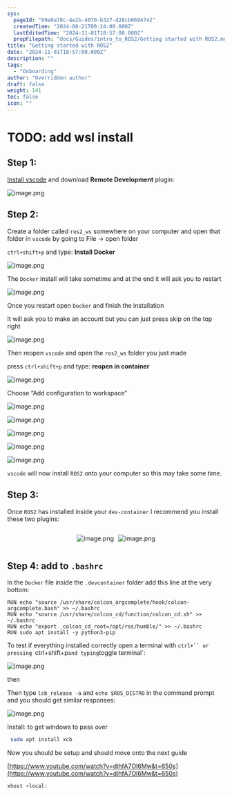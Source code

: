 ```yaml
---
sys:
  pageId: "89e0a78c-4e2b-4070-b327-d28cb0694742"
  createdTime: "2024-08-21T00:24:00.000Z"
  lastEditedTime: "2024-11-01T18:57:00.000Z"
  propFilepath: "docs/Guides/intro_to_ROS2/Getting started with ROS2.md"
title: "Getting started with ROS2"
date: "2024-11-01T18:57:00.000Z"
description: ""
tags:
  - "Onboarding"
author: "Overridden author"
draft: false
weight: 141
toc: false
icon: ""
---
```


# TODO: add wsl install

## Step 1:

[Install vscode](https://code.visualstudio.com/download) and download **Remote Development** plugin:

![image.png](https://prod-files-secure.s3.us-west-2.amazonaws.com/d518164a-d88e-44d1-a4ee-3adb3bd8bce0/efb52993-1881-4a40-b95e-6f020334f022/image.png?X-Amz-Algorithm=AWS4-HMAC-SHA256&X-Amz-Content-Sha256=UNSIGNED-PAYLOAD&X-Amz-Credential=ASIAZI2LB466XBGGYTVW%2F20250216%2Fus-west-2%2Fs3%2Faws4_request&X-Amz-Date=20250216T021505Z&X-Amz-Expires=3600&X-Amz-Security-Token=IQoJb3JpZ2luX2VjECkaCXVzLXdlc3QtMiJHMEUCIGLhmmspC%2BN0v5nkEEiHo%2B%2Btu8MBOq8z2D2Fb%2B%2FAg73UAiEAyrmPbyIGvmmdaSYZO5EK1kixqrmdIubnR7M3V3OvJ4kq%2FwMIUhAAGgw2Mzc0MjMxODM4MDUiDFoleu9tIAadHz8AmCrcAxjtpUHtpKveZl58m82VMft2Y3kX4CKhO7WwJ9hPfpty44Q%2BX7LksDy4HdEgbUQthxehHO9%2Bp2%2B34RIqYHlcXcPqLqPYgrrO0EaDxXaQ6PK0bheVfbZxDbTvvBSvQB22gGFNdrfYcJjokwc3H1XkLqFb%2FW3A7aitbUijHdHj%2F6tLo%2FAxF8iCOYBh87WfwvyexVzikUXMx5D84Qwl8G1og4t9L%2BLufDKQCW6RzgDDqfrME081k81Kj8X9AcyNkkz25zAhTdDJo6g6pWYr%2BGiUAE4n4R%2FAA0mQMvGPlgT%2B%2FEeiBGPokY4NJSOPeRtLLhe3j7S%2BGSX88AW4uporaRLq6tkcwXhfBDMRXPTJXqe5y9sLVNWEALUfBCWAi4HHqhQ6N5pIyVZCygsZ2QgHaWCfppkfy5WKDx31JXE80sk%2B2vzRoK0yw4B%2BzGsWjYTImvqsAd5jjx%2BSb5CdFVZxyUY7lDL%2Fri4iUO9kPZEX37uImxGr2EzQrUg0fcGCfSpl%2BSh21noQIN72gxCSUsbrhv5107gnsRhs%2BuDCXYuKkU1tI5htjW3npQE9smVA0cphp2s1GgMCFAunJgbkMRFleBHseOcF0%2FvGhB8ZdbWwuZDnfk4ThUH9vWBJQrl2xROjMOPlxL0GOqUBqZUtJ1r8epKG5K4xIOSZoT3t7tEsqf5gAbCM83VnMeRgIEVViEJx0yb1PO1paqrF2EVydiR6X0Lwwseg7XT8VRd7Xt%2BovZS6Vvhxz%2FRIHydeWgQbyuQZg0NwYmn0qWX%2FqXh%2F6rAJCSKX416ECg31n63JD%2B7BMC4Vkj%2BXcTVUNcpytKZ4uFS2MnRNgz26O3sYVljUq2hQBGpjFwrslsZBHGQwHqOA&X-Amz-Signature=a47d819f8b7e542ee77f11ecf27cbf0baab7c9fa7c3412ae5cec84f0e93b9b30&X-Amz-SignedHeaders=host&x-id=GetObject)

## Step 2:

Create a folder called `ros2_ws` somewhere on your computer and open that folder in `vscode` by going to File → open folder 

`ctrl+shift+p` and type: **Install Docker**

![image.png](https://prod-files-secure.s3.us-west-2.amazonaws.com/d518164a-d88e-44d1-a4ee-3adb3bd8bce0/2269dc0e-1cd5-47ff-bceb-c04ad9b2eab0/image.png?X-Amz-Algorithm=AWS4-HMAC-SHA256&X-Amz-Content-Sha256=UNSIGNED-PAYLOAD&X-Amz-Credential=ASIAZI2LB466XBGGYTVW%2F20250216%2Fus-west-2%2Fs3%2Faws4_request&X-Amz-Date=20250216T021505Z&X-Amz-Expires=3600&X-Amz-Security-Token=IQoJb3JpZ2luX2VjECkaCXVzLXdlc3QtMiJHMEUCIGLhmmspC%2BN0v5nkEEiHo%2B%2Btu8MBOq8z2D2Fb%2B%2FAg73UAiEAyrmPbyIGvmmdaSYZO5EK1kixqrmdIubnR7M3V3OvJ4kq%2FwMIUhAAGgw2Mzc0MjMxODM4MDUiDFoleu9tIAadHz8AmCrcAxjtpUHtpKveZl58m82VMft2Y3kX4CKhO7WwJ9hPfpty44Q%2BX7LksDy4HdEgbUQthxehHO9%2Bp2%2B34RIqYHlcXcPqLqPYgrrO0EaDxXaQ6PK0bheVfbZxDbTvvBSvQB22gGFNdrfYcJjokwc3H1XkLqFb%2FW3A7aitbUijHdHj%2F6tLo%2FAxF8iCOYBh87WfwvyexVzikUXMx5D84Qwl8G1og4t9L%2BLufDKQCW6RzgDDqfrME081k81Kj8X9AcyNkkz25zAhTdDJo6g6pWYr%2BGiUAE4n4R%2FAA0mQMvGPlgT%2B%2FEeiBGPokY4NJSOPeRtLLhe3j7S%2BGSX88AW4uporaRLq6tkcwXhfBDMRXPTJXqe5y9sLVNWEALUfBCWAi4HHqhQ6N5pIyVZCygsZ2QgHaWCfppkfy5WKDx31JXE80sk%2B2vzRoK0yw4B%2BzGsWjYTImvqsAd5jjx%2BSb5CdFVZxyUY7lDL%2Fri4iUO9kPZEX37uImxGr2EzQrUg0fcGCfSpl%2BSh21noQIN72gxCSUsbrhv5107gnsRhs%2BuDCXYuKkU1tI5htjW3npQE9smVA0cphp2s1GgMCFAunJgbkMRFleBHseOcF0%2FvGhB8ZdbWwuZDnfk4ThUH9vWBJQrl2xROjMOPlxL0GOqUBqZUtJ1r8epKG5K4xIOSZoT3t7tEsqf5gAbCM83VnMeRgIEVViEJx0yb1PO1paqrF2EVydiR6X0Lwwseg7XT8VRd7Xt%2BovZS6Vvhxz%2FRIHydeWgQbyuQZg0NwYmn0qWX%2FqXh%2F6rAJCSKX416ECg31n63JD%2B7BMC4Vkj%2BXcTVUNcpytKZ4uFS2MnRNgz26O3sYVljUq2hQBGpjFwrslsZBHGQwHqOA&X-Amz-Signature=08e822aae7078b7c1b75aa2a50db17719833336529dca6aa7075630fff7f8a0c&X-Amz-SignedHeaders=host&x-id=GetObject)

The `Docker` install will take sometime and at the end it will ask you to restart

![image.png](https://prod-files-secure.s3.us-west-2.amazonaws.com/d518164a-d88e-44d1-a4ee-3adb3bd8bce0/ed233f78-be33-4b1f-b89c-9c346c0e961e/image.png?X-Amz-Algorithm=AWS4-HMAC-SHA256&X-Amz-Content-Sha256=UNSIGNED-PAYLOAD&X-Amz-Credential=ASIAZI2LB466XBGGYTVW%2F20250216%2Fus-west-2%2Fs3%2Faws4_request&X-Amz-Date=20250216T021505Z&X-Amz-Expires=3600&X-Amz-Security-Token=IQoJb3JpZ2luX2VjECkaCXVzLXdlc3QtMiJHMEUCIGLhmmspC%2BN0v5nkEEiHo%2B%2Btu8MBOq8z2D2Fb%2B%2FAg73UAiEAyrmPbyIGvmmdaSYZO5EK1kixqrmdIubnR7M3V3OvJ4kq%2FwMIUhAAGgw2Mzc0MjMxODM4MDUiDFoleu9tIAadHz8AmCrcAxjtpUHtpKveZl58m82VMft2Y3kX4CKhO7WwJ9hPfpty44Q%2BX7LksDy4HdEgbUQthxehHO9%2Bp2%2B34RIqYHlcXcPqLqPYgrrO0EaDxXaQ6PK0bheVfbZxDbTvvBSvQB22gGFNdrfYcJjokwc3H1XkLqFb%2FW3A7aitbUijHdHj%2F6tLo%2FAxF8iCOYBh87WfwvyexVzikUXMx5D84Qwl8G1og4t9L%2BLufDKQCW6RzgDDqfrME081k81Kj8X9AcyNkkz25zAhTdDJo6g6pWYr%2BGiUAE4n4R%2FAA0mQMvGPlgT%2B%2FEeiBGPokY4NJSOPeRtLLhe3j7S%2BGSX88AW4uporaRLq6tkcwXhfBDMRXPTJXqe5y9sLVNWEALUfBCWAi4HHqhQ6N5pIyVZCygsZ2QgHaWCfppkfy5WKDx31JXE80sk%2B2vzRoK0yw4B%2BzGsWjYTImvqsAd5jjx%2BSb5CdFVZxyUY7lDL%2Fri4iUO9kPZEX37uImxGr2EzQrUg0fcGCfSpl%2BSh21noQIN72gxCSUsbrhv5107gnsRhs%2BuDCXYuKkU1tI5htjW3npQE9smVA0cphp2s1GgMCFAunJgbkMRFleBHseOcF0%2FvGhB8ZdbWwuZDnfk4ThUH9vWBJQrl2xROjMOPlxL0GOqUBqZUtJ1r8epKG5K4xIOSZoT3t7tEsqf5gAbCM83VnMeRgIEVViEJx0yb1PO1paqrF2EVydiR6X0Lwwseg7XT8VRd7Xt%2BovZS6Vvhxz%2FRIHydeWgQbyuQZg0NwYmn0qWX%2FqXh%2F6rAJCSKX416ECg31n63JD%2B7BMC4Vkj%2BXcTVUNcpytKZ4uFS2MnRNgz26O3sYVljUq2hQBGpjFwrslsZBHGQwHqOA&X-Amz-Signature=5df2cfb8d7d34b6ad075381bf505f6c119052ca2ce1f428e6d69c1d52bb25298&X-Amz-SignedHeaders=host&x-id=GetObject)

Once you restart open `Docker` and finish the installation

It will ask you to make an account but you can just press skip on the top right

![image.png](https://prod-files-secure.s3.us-west-2.amazonaws.com/d518164a-d88e-44d1-a4ee-3adb3bd8bce0/21010ad9-1659-4fd9-9f59-9932a09b2a3d/image.png?X-Amz-Algorithm=AWS4-HMAC-SHA256&X-Amz-Content-Sha256=UNSIGNED-PAYLOAD&X-Amz-Credential=ASIAZI2LB466XBGGYTVW%2F20250216%2Fus-west-2%2Fs3%2Faws4_request&X-Amz-Date=20250216T021505Z&X-Amz-Expires=3600&X-Amz-Security-Token=IQoJb3JpZ2luX2VjECkaCXVzLXdlc3QtMiJHMEUCIGLhmmspC%2BN0v5nkEEiHo%2B%2Btu8MBOq8z2D2Fb%2B%2FAg73UAiEAyrmPbyIGvmmdaSYZO5EK1kixqrmdIubnR7M3V3OvJ4kq%2FwMIUhAAGgw2Mzc0MjMxODM4MDUiDFoleu9tIAadHz8AmCrcAxjtpUHtpKveZl58m82VMft2Y3kX4CKhO7WwJ9hPfpty44Q%2BX7LksDy4HdEgbUQthxehHO9%2Bp2%2B34RIqYHlcXcPqLqPYgrrO0EaDxXaQ6PK0bheVfbZxDbTvvBSvQB22gGFNdrfYcJjokwc3H1XkLqFb%2FW3A7aitbUijHdHj%2F6tLo%2FAxF8iCOYBh87WfwvyexVzikUXMx5D84Qwl8G1og4t9L%2BLufDKQCW6RzgDDqfrME081k81Kj8X9AcyNkkz25zAhTdDJo6g6pWYr%2BGiUAE4n4R%2FAA0mQMvGPlgT%2B%2FEeiBGPokY4NJSOPeRtLLhe3j7S%2BGSX88AW4uporaRLq6tkcwXhfBDMRXPTJXqe5y9sLVNWEALUfBCWAi4HHqhQ6N5pIyVZCygsZ2QgHaWCfppkfy5WKDx31JXE80sk%2B2vzRoK0yw4B%2BzGsWjYTImvqsAd5jjx%2BSb5CdFVZxyUY7lDL%2Fri4iUO9kPZEX37uImxGr2EzQrUg0fcGCfSpl%2BSh21noQIN72gxCSUsbrhv5107gnsRhs%2BuDCXYuKkU1tI5htjW3npQE9smVA0cphp2s1GgMCFAunJgbkMRFleBHseOcF0%2FvGhB8ZdbWwuZDnfk4ThUH9vWBJQrl2xROjMOPlxL0GOqUBqZUtJ1r8epKG5K4xIOSZoT3t7tEsqf5gAbCM83VnMeRgIEVViEJx0yb1PO1paqrF2EVydiR6X0Lwwseg7XT8VRd7Xt%2BovZS6Vvhxz%2FRIHydeWgQbyuQZg0NwYmn0qWX%2FqXh%2F6rAJCSKX416ECg31n63JD%2B7BMC4Vkj%2BXcTVUNcpytKZ4uFS2MnRNgz26O3sYVljUq2hQBGpjFwrslsZBHGQwHqOA&X-Amz-Signature=1d61527fabd4b0ab64f106aa722455697eb2e09ff9bb4046c16d411933f9d491&X-Amz-SignedHeaders=host&x-id=GetObject)

Then reopen `vscode` and open the `ros2_ws` folder you just made

press `ctrl+shift+p` and type: **reopen in container**

![image.png](https://prod-files-secure.s3.us-west-2.amazonaws.com/d518164a-d88e-44d1-a4ee-3adb3bd8bce0/4e93b8c2-41ad-488c-8095-c74205196118/image.png?X-Amz-Algorithm=AWS4-HMAC-SHA256&X-Amz-Content-Sha256=UNSIGNED-PAYLOAD&X-Amz-Credential=ASIAZI2LB466XBGGYTVW%2F20250216%2Fus-west-2%2Fs3%2Faws4_request&X-Amz-Date=20250216T021505Z&X-Amz-Expires=3600&X-Amz-Security-Token=IQoJb3JpZ2luX2VjECkaCXVzLXdlc3QtMiJHMEUCIGLhmmspC%2BN0v5nkEEiHo%2B%2Btu8MBOq8z2D2Fb%2B%2FAg73UAiEAyrmPbyIGvmmdaSYZO5EK1kixqrmdIubnR7M3V3OvJ4kq%2FwMIUhAAGgw2Mzc0MjMxODM4MDUiDFoleu9tIAadHz8AmCrcAxjtpUHtpKveZl58m82VMft2Y3kX4CKhO7WwJ9hPfpty44Q%2BX7LksDy4HdEgbUQthxehHO9%2Bp2%2B34RIqYHlcXcPqLqPYgrrO0EaDxXaQ6PK0bheVfbZxDbTvvBSvQB22gGFNdrfYcJjokwc3H1XkLqFb%2FW3A7aitbUijHdHj%2F6tLo%2FAxF8iCOYBh87WfwvyexVzikUXMx5D84Qwl8G1og4t9L%2BLufDKQCW6RzgDDqfrME081k81Kj8X9AcyNkkz25zAhTdDJo6g6pWYr%2BGiUAE4n4R%2FAA0mQMvGPlgT%2B%2FEeiBGPokY4NJSOPeRtLLhe3j7S%2BGSX88AW4uporaRLq6tkcwXhfBDMRXPTJXqe5y9sLVNWEALUfBCWAi4HHqhQ6N5pIyVZCygsZ2QgHaWCfppkfy5WKDx31JXE80sk%2B2vzRoK0yw4B%2BzGsWjYTImvqsAd5jjx%2BSb5CdFVZxyUY7lDL%2Fri4iUO9kPZEX37uImxGr2EzQrUg0fcGCfSpl%2BSh21noQIN72gxCSUsbrhv5107gnsRhs%2BuDCXYuKkU1tI5htjW3npQE9smVA0cphp2s1GgMCFAunJgbkMRFleBHseOcF0%2FvGhB8ZdbWwuZDnfk4ThUH9vWBJQrl2xROjMOPlxL0GOqUBqZUtJ1r8epKG5K4xIOSZoT3t7tEsqf5gAbCM83VnMeRgIEVViEJx0yb1PO1paqrF2EVydiR6X0Lwwseg7XT8VRd7Xt%2BovZS6Vvhxz%2FRIHydeWgQbyuQZg0NwYmn0qWX%2FqXh%2F6rAJCSKX416ECg31n63JD%2B7BMC4Vkj%2BXcTVUNcpytKZ4uFS2MnRNgz26O3sYVljUq2hQBGpjFwrslsZBHGQwHqOA&X-Amz-Signature=e622a6bcddad76b5096c4fd76dc2fa59ebdf31cb04d128e58a91732002a3ff11&X-Amz-SignedHeaders=host&x-id=GetObject)

Choose “Add configuration to workspace”

![image.png](https://prod-files-secure.s3.us-west-2.amazonaws.com/d518164a-d88e-44d1-a4ee-3adb3bd8bce0/9560b282-5060-4989-ba37-97e7b2c22476/image.png?X-Amz-Algorithm=AWS4-HMAC-SHA256&X-Amz-Content-Sha256=UNSIGNED-PAYLOAD&X-Amz-Credential=ASIAZI2LB466XBGGYTVW%2F20250216%2Fus-west-2%2Fs3%2Faws4_request&X-Amz-Date=20250216T021505Z&X-Amz-Expires=3600&X-Amz-Security-Token=IQoJb3JpZ2luX2VjECkaCXVzLXdlc3QtMiJHMEUCIGLhmmspC%2BN0v5nkEEiHo%2B%2Btu8MBOq8z2D2Fb%2B%2FAg73UAiEAyrmPbyIGvmmdaSYZO5EK1kixqrmdIubnR7M3V3OvJ4kq%2FwMIUhAAGgw2Mzc0MjMxODM4MDUiDFoleu9tIAadHz8AmCrcAxjtpUHtpKveZl58m82VMft2Y3kX4CKhO7WwJ9hPfpty44Q%2BX7LksDy4HdEgbUQthxehHO9%2Bp2%2B34RIqYHlcXcPqLqPYgrrO0EaDxXaQ6PK0bheVfbZxDbTvvBSvQB22gGFNdrfYcJjokwc3H1XkLqFb%2FW3A7aitbUijHdHj%2F6tLo%2FAxF8iCOYBh87WfwvyexVzikUXMx5D84Qwl8G1og4t9L%2BLufDKQCW6RzgDDqfrME081k81Kj8X9AcyNkkz25zAhTdDJo6g6pWYr%2BGiUAE4n4R%2FAA0mQMvGPlgT%2B%2FEeiBGPokY4NJSOPeRtLLhe3j7S%2BGSX88AW4uporaRLq6tkcwXhfBDMRXPTJXqe5y9sLVNWEALUfBCWAi4HHqhQ6N5pIyVZCygsZ2QgHaWCfppkfy5WKDx31JXE80sk%2B2vzRoK0yw4B%2BzGsWjYTImvqsAd5jjx%2BSb5CdFVZxyUY7lDL%2Fri4iUO9kPZEX37uImxGr2EzQrUg0fcGCfSpl%2BSh21noQIN72gxCSUsbrhv5107gnsRhs%2BuDCXYuKkU1tI5htjW3npQE9smVA0cphp2s1GgMCFAunJgbkMRFleBHseOcF0%2FvGhB8ZdbWwuZDnfk4ThUH9vWBJQrl2xROjMOPlxL0GOqUBqZUtJ1r8epKG5K4xIOSZoT3t7tEsqf5gAbCM83VnMeRgIEVViEJx0yb1PO1paqrF2EVydiR6X0Lwwseg7XT8VRd7Xt%2BovZS6Vvhxz%2FRIHydeWgQbyuQZg0NwYmn0qWX%2FqXh%2F6rAJCSKX416ECg31n63JD%2B7BMC4Vkj%2BXcTVUNcpytKZ4uFS2MnRNgz26O3sYVljUq2hQBGpjFwrslsZBHGQwHqOA&X-Amz-Signature=48076ee73aec6a2e20c0674549fce37a9d3df501697fa955dee5aa3d358621ee&X-Amz-SignedHeaders=host&x-id=GetObject)

![image.png](https://prod-files-secure.s3.us-west-2.amazonaws.com/d518164a-d88e-44d1-a4ee-3adb3bd8bce0/2ee63f81-886b-48e8-a553-dc6e5eac99e4/image.png?X-Amz-Algorithm=AWS4-HMAC-SHA256&X-Amz-Content-Sha256=UNSIGNED-PAYLOAD&X-Amz-Credential=ASIAZI2LB466XBGGYTVW%2F20250216%2Fus-west-2%2Fs3%2Faws4_request&X-Amz-Date=20250216T021505Z&X-Amz-Expires=3600&X-Amz-Security-Token=IQoJb3JpZ2luX2VjECkaCXVzLXdlc3QtMiJHMEUCIGLhmmspC%2BN0v5nkEEiHo%2B%2Btu8MBOq8z2D2Fb%2B%2FAg73UAiEAyrmPbyIGvmmdaSYZO5EK1kixqrmdIubnR7M3V3OvJ4kq%2FwMIUhAAGgw2Mzc0MjMxODM4MDUiDFoleu9tIAadHz8AmCrcAxjtpUHtpKveZl58m82VMft2Y3kX4CKhO7WwJ9hPfpty44Q%2BX7LksDy4HdEgbUQthxehHO9%2Bp2%2B34RIqYHlcXcPqLqPYgrrO0EaDxXaQ6PK0bheVfbZxDbTvvBSvQB22gGFNdrfYcJjokwc3H1XkLqFb%2FW3A7aitbUijHdHj%2F6tLo%2FAxF8iCOYBh87WfwvyexVzikUXMx5D84Qwl8G1og4t9L%2BLufDKQCW6RzgDDqfrME081k81Kj8X9AcyNkkz25zAhTdDJo6g6pWYr%2BGiUAE4n4R%2FAA0mQMvGPlgT%2B%2FEeiBGPokY4NJSOPeRtLLhe3j7S%2BGSX88AW4uporaRLq6tkcwXhfBDMRXPTJXqe5y9sLVNWEALUfBCWAi4HHqhQ6N5pIyVZCygsZ2QgHaWCfppkfy5WKDx31JXE80sk%2B2vzRoK0yw4B%2BzGsWjYTImvqsAd5jjx%2BSb5CdFVZxyUY7lDL%2Fri4iUO9kPZEX37uImxGr2EzQrUg0fcGCfSpl%2BSh21noQIN72gxCSUsbrhv5107gnsRhs%2BuDCXYuKkU1tI5htjW3npQE9smVA0cphp2s1GgMCFAunJgbkMRFleBHseOcF0%2FvGhB8ZdbWwuZDnfk4ThUH9vWBJQrl2xROjMOPlxL0GOqUBqZUtJ1r8epKG5K4xIOSZoT3t7tEsqf5gAbCM83VnMeRgIEVViEJx0yb1PO1paqrF2EVydiR6X0Lwwseg7XT8VRd7Xt%2BovZS6Vvhxz%2FRIHydeWgQbyuQZg0NwYmn0qWX%2FqXh%2F6rAJCSKX416ECg31n63JD%2B7BMC4Vkj%2BXcTVUNcpytKZ4uFS2MnRNgz26O3sYVljUq2hQBGpjFwrslsZBHGQwHqOA&X-Amz-Signature=c7b1be921b8a2e48862c6d041c8132b76c1f8c611d049db4813994e6637bcace&X-Amz-SignedHeaders=host&x-id=GetObject)

![image.png](https://prod-files-secure.s3.us-west-2.amazonaws.com/d518164a-d88e-44d1-a4ee-3adb3bd8bce0/ae1580b2-b048-407e-aed9-b584224a7a04/image.png?X-Amz-Algorithm=AWS4-HMAC-SHA256&X-Amz-Content-Sha256=UNSIGNED-PAYLOAD&X-Amz-Credential=ASIAZI2LB466XBGGYTVW%2F20250216%2Fus-west-2%2Fs3%2Faws4_request&X-Amz-Date=20250216T021505Z&X-Amz-Expires=3600&X-Amz-Security-Token=IQoJb3JpZ2luX2VjECkaCXVzLXdlc3QtMiJHMEUCIGLhmmspC%2BN0v5nkEEiHo%2B%2Btu8MBOq8z2D2Fb%2B%2FAg73UAiEAyrmPbyIGvmmdaSYZO5EK1kixqrmdIubnR7M3V3OvJ4kq%2FwMIUhAAGgw2Mzc0MjMxODM4MDUiDFoleu9tIAadHz8AmCrcAxjtpUHtpKveZl58m82VMft2Y3kX4CKhO7WwJ9hPfpty44Q%2BX7LksDy4HdEgbUQthxehHO9%2Bp2%2B34RIqYHlcXcPqLqPYgrrO0EaDxXaQ6PK0bheVfbZxDbTvvBSvQB22gGFNdrfYcJjokwc3H1XkLqFb%2FW3A7aitbUijHdHj%2F6tLo%2FAxF8iCOYBh87WfwvyexVzikUXMx5D84Qwl8G1og4t9L%2BLufDKQCW6RzgDDqfrME081k81Kj8X9AcyNkkz25zAhTdDJo6g6pWYr%2BGiUAE4n4R%2FAA0mQMvGPlgT%2B%2FEeiBGPokY4NJSOPeRtLLhe3j7S%2BGSX88AW4uporaRLq6tkcwXhfBDMRXPTJXqe5y9sLVNWEALUfBCWAi4HHqhQ6N5pIyVZCygsZ2QgHaWCfppkfy5WKDx31JXE80sk%2B2vzRoK0yw4B%2BzGsWjYTImvqsAd5jjx%2BSb5CdFVZxyUY7lDL%2Fri4iUO9kPZEX37uImxGr2EzQrUg0fcGCfSpl%2BSh21noQIN72gxCSUsbrhv5107gnsRhs%2BuDCXYuKkU1tI5htjW3npQE9smVA0cphp2s1GgMCFAunJgbkMRFleBHseOcF0%2FvGhB8ZdbWwuZDnfk4ThUH9vWBJQrl2xROjMOPlxL0GOqUBqZUtJ1r8epKG5K4xIOSZoT3t7tEsqf5gAbCM83VnMeRgIEVViEJx0yb1PO1paqrF2EVydiR6X0Lwwseg7XT8VRd7Xt%2BovZS6Vvhxz%2FRIHydeWgQbyuQZg0NwYmn0qWX%2FqXh%2F6rAJCSKX416ECg31n63JD%2B7BMC4Vkj%2BXcTVUNcpytKZ4uFS2MnRNgz26O3sYVljUq2hQBGpjFwrslsZBHGQwHqOA&X-Amz-Signature=5c3557838d21b204e43fecbda2afada6b2f6321015f7a834d957e68e7b7e005d&X-Amz-SignedHeaders=host&x-id=GetObject)

![image.png](https://prod-files-secure.s3.us-west-2.amazonaws.com/d518164a-d88e-44d1-a4ee-3adb3bd8bce0/53255b28-f75e-430f-b9e3-c0ac8577e42b/image.png?X-Amz-Algorithm=AWS4-HMAC-SHA256&X-Amz-Content-Sha256=UNSIGNED-PAYLOAD&X-Amz-Credential=ASIAZI2LB466XBGGYTVW%2F20250216%2Fus-west-2%2Fs3%2Faws4_request&X-Amz-Date=20250216T021505Z&X-Amz-Expires=3600&X-Amz-Security-Token=IQoJb3JpZ2luX2VjECkaCXVzLXdlc3QtMiJHMEUCIGLhmmspC%2BN0v5nkEEiHo%2B%2Btu8MBOq8z2D2Fb%2B%2FAg73UAiEAyrmPbyIGvmmdaSYZO5EK1kixqrmdIubnR7M3V3OvJ4kq%2FwMIUhAAGgw2Mzc0MjMxODM4MDUiDFoleu9tIAadHz8AmCrcAxjtpUHtpKveZl58m82VMft2Y3kX4CKhO7WwJ9hPfpty44Q%2BX7LksDy4HdEgbUQthxehHO9%2Bp2%2B34RIqYHlcXcPqLqPYgrrO0EaDxXaQ6PK0bheVfbZxDbTvvBSvQB22gGFNdrfYcJjokwc3H1XkLqFb%2FW3A7aitbUijHdHj%2F6tLo%2FAxF8iCOYBh87WfwvyexVzikUXMx5D84Qwl8G1og4t9L%2BLufDKQCW6RzgDDqfrME081k81Kj8X9AcyNkkz25zAhTdDJo6g6pWYr%2BGiUAE4n4R%2FAA0mQMvGPlgT%2B%2FEeiBGPokY4NJSOPeRtLLhe3j7S%2BGSX88AW4uporaRLq6tkcwXhfBDMRXPTJXqe5y9sLVNWEALUfBCWAi4HHqhQ6N5pIyVZCygsZ2QgHaWCfppkfy5WKDx31JXE80sk%2B2vzRoK0yw4B%2BzGsWjYTImvqsAd5jjx%2BSb5CdFVZxyUY7lDL%2Fri4iUO9kPZEX37uImxGr2EzQrUg0fcGCfSpl%2BSh21noQIN72gxCSUsbrhv5107gnsRhs%2BuDCXYuKkU1tI5htjW3npQE9smVA0cphp2s1GgMCFAunJgbkMRFleBHseOcF0%2FvGhB8ZdbWwuZDnfk4ThUH9vWBJQrl2xROjMOPlxL0GOqUBqZUtJ1r8epKG5K4xIOSZoT3t7tEsqf5gAbCM83VnMeRgIEVViEJx0yb1PO1paqrF2EVydiR6X0Lwwseg7XT8VRd7Xt%2BovZS6Vvhxz%2FRIHydeWgQbyuQZg0NwYmn0qWX%2FqXh%2F6rAJCSKX416ECg31n63JD%2B7BMC4Vkj%2BXcTVUNcpytKZ4uFS2MnRNgz26O3sYVljUq2hQBGpjFwrslsZBHGQwHqOA&X-Amz-Signature=10b8ca7d4001945a161f178557aaa0a56a396b30651e35a2947b4f6c2955d031&X-Amz-SignedHeaders=host&x-id=GetObject)

![image.png](https://prod-files-secure.s3.us-west-2.amazonaws.com/d518164a-d88e-44d1-a4ee-3adb3bd8bce0/7c562767-5af9-4ffb-97d1-327bcdf4ee00/image.png?X-Amz-Algorithm=AWS4-HMAC-SHA256&X-Amz-Content-Sha256=UNSIGNED-PAYLOAD&X-Amz-Credential=ASIAZI2LB466XBGGYTVW%2F20250216%2Fus-west-2%2Fs3%2Faws4_request&X-Amz-Date=20250216T021505Z&X-Amz-Expires=3600&X-Amz-Security-Token=IQoJb3JpZ2luX2VjECkaCXVzLXdlc3QtMiJHMEUCIGLhmmspC%2BN0v5nkEEiHo%2B%2Btu8MBOq8z2D2Fb%2B%2FAg73UAiEAyrmPbyIGvmmdaSYZO5EK1kixqrmdIubnR7M3V3OvJ4kq%2FwMIUhAAGgw2Mzc0MjMxODM4MDUiDFoleu9tIAadHz8AmCrcAxjtpUHtpKveZl58m82VMft2Y3kX4CKhO7WwJ9hPfpty44Q%2BX7LksDy4HdEgbUQthxehHO9%2Bp2%2B34RIqYHlcXcPqLqPYgrrO0EaDxXaQ6PK0bheVfbZxDbTvvBSvQB22gGFNdrfYcJjokwc3H1XkLqFb%2FW3A7aitbUijHdHj%2F6tLo%2FAxF8iCOYBh87WfwvyexVzikUXMx5D84Qwl8G1og4t9L%2BLufDKQCW6RzgDDqfrME081k81Kj8X9AcyNkkz25zAhTdDJo6g6pWYr%2BGiUAE4n4R%2FAA0mQMvGPlgT%2B%2FEeiBGPokY4NJSOPeRtLLhe3j7S%2BGSX88AW4uporaRLq6tkcwXhfBDMRXPTJXqe5y9sLVNWEALUfBCWAi4HHqhQ6N5pIyVZCygsZ2QgHaWCfppkfy5WKDx31JXE80sk%2B2vzRoK0yw4B%2BzGsWjYTImvqsAd5jjx%2BSb5CdFVZxyUY7lDL%2Fri4iUO9kPZEX37uImxGr2EzQrUg0fcGCfSpl%2BSh21noQIN72gxCSUsbrhv5107gnsRhs%2BuDCXYuKkU1tI5htjW3npQE9smVA0cphp2s1GgMCFAunJgbkMRFleBHseOcF0%2FvGhB8ZdbWwuZDnfk4ThUH9vWBJQrl2xROjMOPlxL0GOqUBqZUtJ1r8epKG5K4xIOSZoT3t7tEsqf5gAbCM83VnMeRgIEVViEJx0yb1PO1paqrF2EVydiR6X0Lwwseg7XT8VRd7Xt%2BovZS6Vvhxz%2FRIHydeWgQbyuQZg0NwYmn0qWX%2FqXh%2F6rAJCSKX416ECg31n63JD%2B7BMC4Vkj%2BXcTVUNcpytKZ4uFS2MnRNgz26O3sYVljUq2hQBGpjFwrslsZBHGQwHqOA&X-Amz-Signature=2f014efd7c8127a44669bd37fcc50351df5c1f4b7458f275a8c5e2ec784410a4&X-Amz-SignedHeaders=host&x-id=GetObject)

`vscode` will now install `ROS2` onto your computer so this may take some time.

## Step 3:

Once `ROS2` has installed inside your `dev-container` I recommend you install these two plugins:

<div style="display: flex;flex-direction: row; column-gap:10px; max-width: 630px;justify-content: center;">
<div>

![image.png](https://prod-files-secure.s3.us-west-2.amazonaws.com/d518164a-d88e-44d1-a4ee-3adb3bd8bce0/3fc3d550-5a54-4ba1-ba6b-faa01cdb7369/image.png?X-Amz-Algorithm=AWS4-HMAC-SHA256&X-Amz-Content-Sha256=UNSIGNED-PAYLOAD&X-Amz-Credential=ASIAZI2LB466ZLD6EBT4%2F20250216%2Fus-west-2%2Fs3%2Faws4_request&X-Amz-Date=20250216T021507Z&X-Amz-Expires=3600&X-Amz-Security-Token=IQoJb3JpZ2luX2VjECkaCXVzLXdlc3QtMiJGMEQCIGi30NUU6DCsJp4z1rIoqnKkbovMweItVNEvuYPIHyjpAiBL6LBFslInUEW8k3ThriHazkq78hnXOWZEiXV8SuoFTir%2FAwhSEAAaDDYzNzQyMzE4MzgwNSIM2p6dHhVIQ0LpWQHQKtwDj8bT9diR0QeGvH0%2Brlv2HANqeXLLlCLPEBwu%2FpKoc0p0rkfmlyR%2F3KXGtpddDO0Zvt0Nzv0brJJ8uFIuTFwC5sAERLhITkNBXwT0byY8h8uMY6uiVZs8ISwKjMtJfltVgdDAoK3I1lAB9Mjb8cqyp8RSpYJUGzre%2Br8KDF314udLDq4w3EYRZFHGXrvUrmJn2YlwE33kT2vYV9zvgbO1t7sWBAlLIex2i4xSdLgbSJY%2FKdFnoI7CuH5k3tE3J9l0B4VEkt9R4Z4j1gh24UmOS%2B1GOb8nzroB5DM4LxRpsCvYtZMn34fEb8KS6fmGddDyJHWyx2NmD7pmsBPhGnFDz41o1bNUVEdVAcOMCbWNRcvwEL65ecrij3wApLUZHcP%2B2q1Rcv7p3XRXZCkLYBnEQJ7sHXFbh%2BxtOS6YbXFhWv0nLen0KR38vJpflGxdFDH%2FVTrqjUPx7GJXpcW%2F8ybHDtK6Gy7%2FGBOrjBwCFxSZmILhSQmwML7raFdLkfAAv%2B9hIWWXa0AqbmHfEM3Cg1d8yKUGx52X7hn8QdksBpmvGlAmOGwK3W9SSBP253Z8t5gYKB6s4ngVoc6mkqEx0Ll8DBM24Zu3NAFRun8l1YQJKBkuI1Z%2BpQKkshdaEGEwn%2BbEvQY6pgG65a0Xqmh6WoaZnb8dnwSLaaLMYdcPUf0ZnVABkzO2WCqYZyUr5WHKHPRmH0n6ByR4Y4a4tbSFFKue72l2iwlc62cwHPP%2FZMzL7HC5%2BpkK5VPcyjIJ4pPECJlcKgGgaf4QbIMTtk9x1Wg6p5AzabmJSPfnxynDUIu6qR7WAYsFi3tWPJ%2FEf%2BdJ%2Fck6%2FtZhyv1X%2BMkMCyn5gLps0jhdSC18E%2FcqmM9k&X-Amz-Signature=b2f4f83ca67220f95fe4dfa56b3d59daef35b1373568f806b6c172c8258e5cb8&X-Amz-SignedHeaders=host&x-id=GetObject)

</div>
<div>

![image.png](https://prod-files-secure.s3.us-west-2.amazonaws.com/d518164a-d88e-44d1-a4ee-3adb3bd8bce0/d994cc66-13c2-4093-a5a3-f84cf4601a82/image.png?X-Amz-Algorithm=AWS4-HMAC-SHA256&X-Amz-Content-Sha256=UNSIGNED-PAYLOAD&X-Amz-Credential=ASIAZI2LB46624EEG56N%2F20250216%2Fus-west-2%2Fs3%2Faws4_request&X-Amz-Date=20250216T021508Z&X-Amz-Expires=3600&X-Amz-Security-Token=IQoJb3JpZ2luX2VjECkaCXVzLXdlc3QtMiJHMEUCIQCTz%2FZ8QFMncOsQPa8PJiN%2BQZYDvNexv5z29dzxD6FEJAIgTE0YZICm7gtIw1onFcau0k%2BFN4u7rLFv1ahQ0zz68TQq%2FwMIUhAAGgw2Mzc0MjMxODM4MDUiDD3%2FXXKnMMEE9qcW5yrcA0H4cxA8%2BOwKN2TTmqw1WM4L8Wxfka20Op2VExrlO4sOcH5lvcFGi1u%2Bvt%2F1RuvYdPhiMQF3icNcbexbIGAkyGPY7WlhFfTlyJ6z9o4aBuK7mLo5QbfNMZeNGlPeb2xTO%2Bpvbw4a%2FCGtYeAEcAYmXk27GmaKGwRvQTdHZRxH7AqBs3oLMrvXpXhddKkVXVJJ2zpmAsksiS0puXjNVOmY%2F4F5IeHRP7uoBGrom4ImQyz3%2FK7DkiD2NOuawvGZhQZJEJT5NZHV2TacN5k1PQH3ckpAD1CCMjNak8yqlL6%2BxS9jZ3lq2tSFqfPQIO0ExYucz7%2BHNXf45hjdLwJgFHtlUU1jGtiJ0ND2sEEAHStCMDrkqF5jYm4jB0gKxzvPAidPbdvP6SbF0EX9L5tMmjqJSgbrZz7NGgU%2F6moxEZ6iL71yEUxsmFMzM002lMz3e42b3xY%2FwTecxHMTQ9asZuzAUzNfOdSai3Y09VhLWEqdVd7qMTSFW4Syo2yYgRQPSKhPFQ7DaCt43a5DwmSE9QGZPcoE%2FRds7RZGQwZST7bLHhOdyBz9dwJfWT%2B8c2iAOApK6s9UA9A%2BJ0f9WJ9axTbr4OPfVjGeWO9wfq0yA1MsOd6rPgbd7Tha4yPbhHcRMI3nxL0GOqUBZX19j%2FZwaxBtvRIBGOZIAqw4QUuExTxSz%2BB44cA6LWoimuDAk0mm5930%2FUkbmQmk7h0WPs6XwBIfMULEg3tOCfCmA%2B25XBJrdJS6Tvns5uKaspwws8voGRxyPJ0xPICyskHSQ7aRMSAErk6527tR3OonpAenZbNACybVDAKQbWMM76bXoN%2BN0KYyR%2BLIB3edZ4cqg0jlkuNqUofFSO943D67WNce&X-Amz-Signature=3d53ecfa41e7d51d29a43bb332cf2973490089445aebdd31b45a1e9efa6a2100&X-Amz-SignedHeaders=host&x-id=GetObject)

</div>
</div>

## Step 4: add to `.bashrc`

In the `Docker` file inside the `.devcontainer` folder add this line at the very bottom: 

```docker
RUN echo "source /usr/share/colcon_argcomplete/hook/colcon-argcomplete.bash" >> ~/.bashrc
RUN echo "source /usr/share/colcon_cd/function/colcon_cd.sh" >> ~/.bashrc
RUN echo "export _colcon_cd_root=/opt/ros/humble/" >> ~/.bashrc
RUN sudo apt install -y python3-pip 
```

To test if everything installed correctly open a terminal with `ctrl+`` or pressing `ctrl+shift+p` and typing `toggle terminal`:

![image.png](https://prod-files-secure.s3.us-west-2.amazonaws.com/d518164a-d88e-44d1-a4ee-3adb3bd8bce0/6a4943d8-b04e-4c02-9a58-775f3384d1a5/image.png?X-Amz-Algorithm=AWS4-HMAC-SHA256&X-Amz-Content-Sha256=UNSIGNED-PAYLOAD&X-Amz-Credential=ASIAZI2LB466XBGGYTVW%2F20250216%2Fus-west-2%2Fs3%2Faws4_request&X-Amz-Date=20250216T021505Z&X-Amz-Expires=3600&X-Amz-Security-Token=IQoJb3JpZ2luX2VjECkaCXVzLXdlc3QtMiJHMEUCIGLhmmspC%2BN0v5nkEEiHo%2B%2Btu8MBOq8z2D2Fb%2B%2FAg73UAiEAyrmPbyIGvmmdaSYZO5EK1kixqrmdIubnR7M3V3OvJ4kq%2FwMIUhAAGgw2Mzc0MjMxODM4MDUiDFoleu9tIAadHz8AmCrcAxjtpUHtpKveZl58m82VMft2Y3kX4CKhO7WwJ9hPfpty44Q%2BX7LksDy4HdEgbUQthxehHO9%2Bp2%2B34RIqYHlcXcPqLqPYgrrO0EaDxXaQ6PK0bheVfbZxDbTvvBSvQB22gGFNdrfYcJjokwc3H1XkLqFb%2FW3A7aitbUijHdHj%2F6tLo%2FAxF8iCOYBh87WfwvyexVzikUXMx5D84Qwl8G1og4t9L%2BLufDKQCW6RzgDDqfrME081k81Kj8X9AcyNkkz25zAhTdDJo6g6pWYr%2BGiUAE4n4R%2FAA0mQMvGPlgT%2B%2FEeiBGPokY4NJSOPeRtLLhe3j7S%2BGSX88AW4uporaRLq6tkcwXhfBDMRXPTJXqe5y9sLVNWEALUfBCWAi4HHqhQ6N5pIyVZCygsZ2QgHaWCfppkfy5WKDx31JXE80sk%2B2vzRoK0yw4B%2BzGsWjYTImvqsAd5jjx%2BSb5CdFVZxyUY7lDL%2Fri4iUO9kPZEX37uImxGr2EzQrUg0fcGCfSpl%2BSh21noQIN72gxCSUsbrhv5107gnsRhs%2BuDCXYuKkU1tI5htjW3npQE9smVA0cphp2s1GgMCFAunJgbkMRFleBHseOcF0%2FvGhB8ZdbWwuZDnfk4ThUH9vWBJQrl2xROjMOPlxL0GOqUBqZUtJ1r8epKG5K4xIOSZoT3t7tEsqf5gAbCM83VnMeRgIEVViEJx0yb1PO1paqrF2EVydiR6X0Lwwseg7XT8VRd7Xt%2BovZS6Vvhxz%2FRIHydeWgQbyuQZg0NwYmn0qWX%2FqXh%2F6rAJCSKX416ECg31n63JD%2B7BMC4Vkj%2BXcTVUNcpytKZ4uFS2MnRNgz26O3sYVljUq2hQBGpjFwrslsZBHGQwHqOA&X-Amz-Signature=f0ca12bdfdd3682329ff4b4501c2278035f5d85c6fa3f10bfdbbdd872a152539&X-Amz-SignedHeaders=host&x-id=GetObject)

then 

Then type `lsb_release -a` and `echo $ROS_DISTRO` in the command prompt and you should get similar responses:

![image.png](https://prod-files-secure.s3.us-west-2.amazonaws.com/d518164a-d88e-44d1-a4ee-3adb3bd8bce0/3e635dec-a805-4e85-8b9e-d000e5b71a4e/image.png?X-Amz-Algorithm=AWS4-HMAC-SHA256&X-Amz-Content-Sha256=UNSIGNED-PAYLOAD&X-Amz-Credential=ASIAZI2LB466XBGGYTVW%2F20250216%2Fus-west-2%2Fs3%2Faws4_request&X-Amz-Date=20250216T021505Z&X-Amz-Expires=3600&X-Amz-Security-Token=IQoJb3JpZ2luX2VjECkaCXVzLXdlc3QtMiJHMEUCIGLhmmspC%2BN0v5nkEEiHo%2B%2Btu8MBOq8z2D2Fb%2B%2FAg73UAiEAyrmPbyIGvmmdaSYZO5EK1kixqrmdIubnR7M3V3OvJ4kq%2FwMIUhAAGgw2Mzc0MjMxODM4MDUiDFoleu9tIAadHz8AmCrcAxjtpUHtpKveZl58m82VMft2Y3kX4CKhO7WwJ9hPfpty44Q%2BX7LksDy4HdEgbUQthxehHO9%2Bp2%2B34RIqYHlcXcPqLqPYgrrO0EaDxXaQ6PK0bheVfbZxDbTvvBSvQB22gGFNdrfYcJjokwc3H1XkLqFb%2FW3A7aitbUijHdHj%2F6tLo%2FAxF8iCOYBh87WfwvyexVzikUXMx5D84Qwl8G1og4t9L%2BLufDKQCW6RzgDDqfrME081k81Kj8X9AcyNkkz25zAhTdDJo6g6pWYr%2BGiUAE4n4R%2FAA0mQMvGPlgT%2B%2FEeiBGPokY4NJSOPeRtLLhe3j7S%2BGSX88AW4uporaRLq6tkcwXhfBDMRXPTJXqe5y9sLVNWEALUfBCWAi4HHqhQ6N5pIyVZCygsZ2QgHaWCfppkfy5WKDx31JXE80sk%2B2vzRoK0yw4B%2BzGsWjYTImvqsAd5jjx%2BSb5CdFVZxyUY7lDL%2Fri4iUO9kPZEX37uImxGr2EzQrUg0fcGCfSpl%2BSh21noQIN72gxCSUsbrhv5107gnsRhs%2BuDCXYuKkU1tI5htjW3npQE9smVA0cphp2s1GgMCFAunJgbkMRFleBHseOcF0%2FvGhB8ZdbWwuZDnfk4ThUH9vWBJQrl2xROjMOPlxL0GOqUBqZUtJ1r8epKG5K4xIOSZoT3t7tEsqf5gAbCM83VnMeRgIEVViEJx0yb1PO1paqrF2EVydiR6X0Lwwseg7XT8VRd7Xt%2BovZS6Vvhxz%2FRIHydeWgQbyuQZg0NwYmn0qWX%2FqXh%2F6rAJCSKX416ECg31n63JD%2B7BMC4Vkj%2BXcTVUNcpytKZ4uFS2MnRNgz26O3sYVljUq2hQBGpjFwrslsZBHGQwHqOA&X-Amz-Signature=91c9175281a3d197393507bf6c2d5ca386b0b71a65f4885ef641bb44875a4a86&X-Amz-SignedHeaders=host&x-id=GetObject)

Install:  to get windows to pass over

```bash
 sudo apt install xcb
```

Now you should be setup and should move onto the next guide 

[https://www.youtube.com/watch?v=dihfA7Ol6Mw&t=650s](https://www.youtube.com/watch?v=dihfA7Ol6Mw&t=650s)

```python
xhost +local:
```
